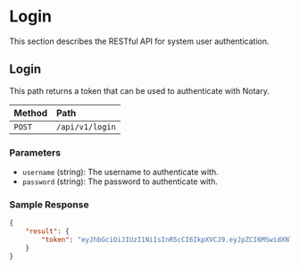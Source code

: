 # Login

This section describes the RESTful API for system user authentication.

## Login

This path returns a token that can be used to authenticate with Notary.

| Method | Path            |
| :----- | :-------------- |
| `POST` | `/api/v1/login` |

### Parameters

- `username` (string): The username to authenticate with.
- `password` (string): The password to authenticate with.

### Sample Response

```json
{
    "result": {
        "token": "eyJhbGciOiJIUzI1NiIsInR5cCI6IkpXVCJ9.eyJpZCI6MSwidXNlcm5hbWUiOiJhZG1pbiIsImV4cCI6MTczNTU4NTk0MX0.0BsZVMLCzJ6mzCXlf3qfAR2k6Fk7aUsGfHV7Tj1Dqy4"
    }
}
```
